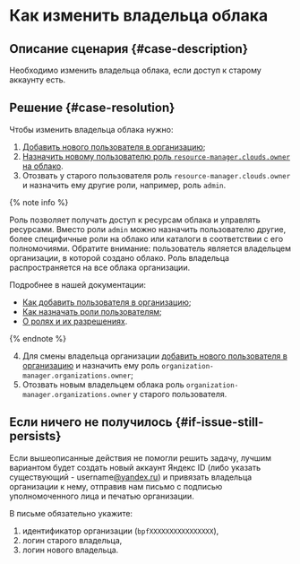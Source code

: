 # Как изменить владельца облака


## Описание сценария {#case-description}

Необходимо изменить владельца облака, если доступ к старому аккаунту есть.

## Решение {#case-resolution}

Чтобы изменить владельца облака нужно:

1. [Добавить нового пользователя в организацию](https://org.cloud.yandex.ru/users);
2. [Назначить новому пользователю роль `resource-manager.clouds.owner` на облако](https://console.cloud.yandex.ru/cloud/?section=resource-acl). 
3. Отозвать у старого пользователя роль `resource-manager.clouds.owner` и назначить ему другие роли, например, роль `admin`. 

{% note info %}

Роль позволяет получать доступ к ресурсам облака и управлять ресурсами. Вместо роли `admin` можно назначить пользователю другие, более специфичные роли на облако или каталоги в соответствии с его полномочиями. Обратите внимание: пользователь является владельцем организации, в которой создано облако. Роль владельца распространяется на все облака организации.

Подробнее в нашей документации:
* [Как добавить пользователя в организацию](../../../organization/operations/add-account);
* [Как назначать роли пользователям](../../../iam/operations/roles/grant);
* [О ролях и их разрешениях](../../../resource-manager/concepts/resources-hierarchy).

{% endnote %}

4. Для смены владельца организации [добавить нового пользователя в организацию](https://org.cloud.yandex.ru/users) и назначить ему роль `organization-manager.organizations.owner`;
5. Отозвать новым владельцем облака роль `organization-manager.organizations.owner` у старого пользователя.

## Если ничего не получилось {#if-issue-still-persists}

Если вышеописанные действия не помогли решить задачу, лучшим вариантом будет создать новый аккаунт Яндекс ID (либо указать существующий - username[@yandex.ru](http://staff.yandex-team.ru/yandex.ru)) и привязать владельца организации к нему, отправив нам письмо с подписью уполномоченного лица и печатью организации. 

В письме обязательно укажите: 
1. идентификатор организации (`bpfXXXXXXXXXXXXXXXX`), 
2. логин старого владельца,
3. логин нового владельца.
